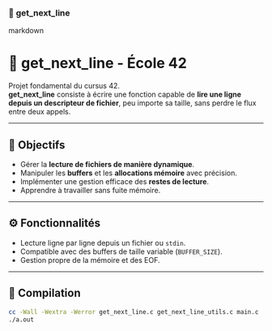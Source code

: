 ### 📜 **get_next_line**

markdown
# 📜 get_next_line - École 42

Projet fondamental du cursus 42.  
**get_next_line** consiste à écrire une fonction capable de **lire une ligne depuis un descripteur de fichier**, peu importe sa taille, sans perdre le flux entre deux appels.

---

## 🎯 Objectifs
- Gérer la **lecture de fichiers de manière dynamique**.  
- Manipuler les **buffers** et les **allocations mémoire** avec précision.  
- Implémenter une gestion efficace des **restes de lecture**.  
- Apprendre à travailler sans fuite mémoire.

---

## ⚙️ Fonctionnalités
- Lecture ligne par ligne depuis un fichier ou `stdin`.  
- Compatible avec des buffers de taille variable (`BUFFER_SIZE`).  
- Gestion propre de la mémoire et des EOF.  

---

## 🧱 Compilation
```bash
cc -Wall -Wextra -Werror get_next_line.c get_next_line_utils.c main.c
./a.out
